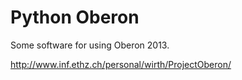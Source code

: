 Python Oberon
=============


Some software for using Oberon 2013.

http://www.inf.ethz.ch/personal/wirth/ProjectOberon/

